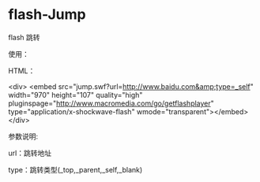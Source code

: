# flash-Jump
flash 跳转

使用：

  HTML：

  &lt;div&gt; 
  &lt;embed src=&quot;jump.swf?url=http://www.baidu.com&amp;type=_self&quot; width=&quot;970&quot; height=&quot;107&quot; quality=&quot;high&quot; pluginspage=&quot;http://www.macromedia.com/go/getflashplayer&quot; type=&quot;application/x-shockwave-flash&quot; wmode=&quot;transparent&quot;&gt;&lt;/embed&gt;  
  &lt;/div&gt;

参数说明:

url：跳转地址

type：跳转类型(_top,_parent,_self,_blank)

